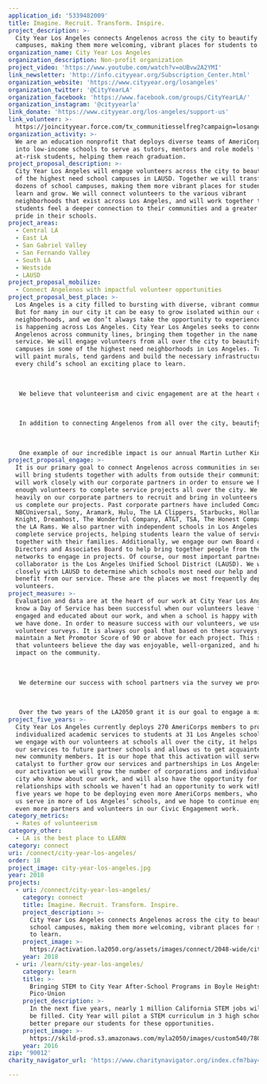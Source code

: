 ```yaml
---
application_id: '5339482009'
title: Imagine. Recruit. Transform. Inspire.
project_description: >-
  City Year Los Angeles connects Angelenos across the city to beautify school
  campuses, making them more welcoming, vibrant places for students to learn.
organization_name: City Year Los Angeles
organization_description: Non-profit organization
project_video: 'https://www.youtube.com/watch?v=oUBvw2A2YMI'
link_newsletter: 'http://info.cityyear.org/Subscription_Center.html'
organization_website: 'https://www.cityyear.org/losangeles'
organization_twitter: '@CityYearLA'
organization_facebook: 'https://www.facebook.com/groups/CityYearLA/'
organization_instagram: '@cityyearla'
link_donate: 'https://www.cityyear.org/los-angeles/support-us'
link_volunteer: >-
  https://joincityyear.force.com/tx_communitiesselfreg?campaign=losangeles&campaign_deadline=deadline4&medium=nav-bar&source=cityyear.org
organization_activity: >-
  We are an education nonprofit that deploys diverse teams of AmeriCorps members
  into low-income schools to serve as tutors, mentors and role models for
  at-risk students, helping them reach graduation.
project_proposal_description: >-
  City Year Los Angeles will engage volunteers across the city to beautify some
  of the highest need school campuses in LAUSD. Together we will transform
  dozens of school campuses, making them more vibrant places for students to
  learn and grow. We will connect volunteers to the various vibrant
  neighborhoods that exist across Los Angeles, and will work together to help
  students feel a deeper connection to their communities and a greater sense of
  pride in their schools.
project_areas:
  - Central LA
  - East LA
  - San Gabriel Valley
  - San Fernando Valley
  - South LA
  - Westside
  - LAUSD
project_proposal_mobilize:
  - Connect Angelenos with impactful volunteer opportunities
project_proposal_best_place: >-
  Los Angeles is a city filled to bursting with diverse, vibrant communities.
  But for many in our city it can be easy to grow isolated within our own
  neighborhoods, and we don’t always take the opportunity to experience all that
  is happening across Los Angeles. City Year Los Angeles seeks to connect
  Angelenos across community lines, bringing them together in the name of
  service. We will engage volunteers from all over the city to beautify school
  campuses in some of the highest need neighborhoods in Los Angeles. Together we
  will paint murals, tend gardens and build the necessary infrastructure to make
  every child’s school an exciting place to learn. 
   
   
   
   We believe that volunteerism and civic engagement are at the heart of building a strong democracy, and at the center of our organization is the conviction that no matter where someone lives, they should play an essential role in making sure their larger community is healthy and thriving. In fact, our service is founded in Martin Luther King, Jr.’s idea that “everyone can be great, because everyone can serve.” It is our dream to engage every single Angeleno in one of our volunteer projects, giving each person an opportunity to give back to their community. When we volunteer in our schools, we show students that adults who aren’t even from their communities care about them. Every child deserves to know that even if we don’t always look like each other, we are there to look out for each other.
   
   
   
   In addition to connecting Angelenos from all over the city, beautifying schools helps students feel safe, comfortable and at-home in their school environment. When we paint a school’s walls we help ensure that every school is a space where a child is excited to learn. It is our hope that creating these spaces helps keep kids in school and invested in their education. We work closely on every project with a school’s administration to make sure we are doing projects that align with a school's goals. Many of our elementary school partners are trying to promote a college-going culture on their campuses, so we paint college logos and examples of pathways to success to help manifest this culture of excellence. At our high schools we often paint murals that help generate school pride and bring together the student body as one unified community. We also paint school blacktops and handball courts with games and activities to help provide students with spaces to play as they learn. 
   
   
   
   One example of our incredible impact is our annual Martin Luther King, Jr. Day of Service. On this day we connect over 800 people in volunteerism, including students, teachers, corporate partners, political leaders, community members and City Year AmeriCorps members and their families. Every year on this day we build bridges across town in order to transform a high school in need. At other projects throughout the year we engage students from independent schools and their families, as well as individuals from every sector and walk of life.
project_proposal_engage: >-
  It is our primary goal to connect Angelenos across communities in service. We
  will bring students together with adults from outside their communities, and
  will work closely with our corporate partners in order to ensure we have
  enough volunteers to complete service projects all over the city. We rely
  heavily on our corporate partners to recruit and bring in volunteers to help
  us complete our projects. Past corporate partners have included Comcast
  NBCUniversal, Sony, Aramark, Hulu, The LA Clippers, Starbucks, Holland &
  Knight, Dreamhost, The Wonderful Company, AT&T, TSA, The Honest Company, and
  the LA Rams. We also partner with independent schools in Los Angeles to
  complete service projects, helping students learn the value of service
  together with their families. Additionally, we engage our own Board of
  Directors and Associates Board to help bring together people from their
  networks to engage in projects. Of course, our most important partner and
  collaborator is the Los Angeles Unified School District (LAUSD). We work
  closely with LAUSD to determine which schools most need our help and can
  benefit from our service. These are the places we most frequently deploy our
  volunteers.
project_measure: >-
  Evaluation and data are at the heart of our work at City Year Los Angeles. We
  know a Day of Service has been successful when our volunteers leave feeling
  engaged and educated about our work, and when a school is happy with the work
  we have done. In order to measure success with our volunteers, we use
  volunteer surveys. It is always our goal that based on these surveys, we
  maintain a Net Promotor Score of 90 or above for each project. This shows us
  that volunteers believe the day was enjoyable, well-organized, and had an
  impact on the community.
   
   
   
   We determine our success with school partners via the survey we provide our principals and school administrators. The number one question we look to is whether or not a principal would recommend our services to another school. Our goal is that 100% of our partner principals will recommend our work, because we believe this means they considered our service to be impactful for their community. 
   
   
   
   Over the two years of the LA2050 grant it is our goal to engage a minimum of 5,000 volunteers, who will beautify school campuses serving over 100,000 students, families and community members. Over the two years our volunteers will complete a minimum of 15,000 hours of service during which they will not only beautify school campuses, but also develop a deeper understanding of a school or community they may never have engaged with otherwise.
project_five_years: >-
  City Year Los Angeles currently deploys 270 AmeriCorps members to provide
  individualized academic services to students at 31 Los Angeles schools. When
  we engage with our volunteers at schools all over the city, it helps introduce
  our services to future partner schools and allows us to get acquainted with
  new community members. It is our hope that this activation will serve as a
  catalyst to further grow our services and partnerships in Los Angeles. Through
  our activation we will grow the number of corporations and individuals in the
  city who know about our work, and will also have the opportunity for forge new
  relationships with schools we haven’t had an opportunity to work with yet. In
  five years we hope to be deploying even more AmeriCorps members, who will help
  us serve in more of Los Angeles’ schools, and we hope to continue engaging
  even more partners and volunteers in our Civic Engagement work.
category_metrics:
  - Rates of volunteerism
category_other:
  - LA is the best place to LEARN
category: connect
uri: /connect/city-year-los-angeles/
order: 18
project_image: city-year-los-angeles.jpg
year: 2018
projects:
  - uri: /connect/city-year-los-angeles/
    category: connect
    title: Imagine. Recruit. Transform. Inspire.
    project_description: >-
      City Year Los Angeles connects Angelenos across the city to beautify
      school campuses, making them more welcoming, vibrant places for students
      to learn.
    project_image: >-
      https://activation.la2050.org/assets/images/connect/2048-wide/city-year-los-angeles.jpg
    year: 2018
  - uri: /learn/city-year-los-angeles/
    category: learn
    title: >-
      Bringing STEM to City Year After-School Programs in Boyle Heights and
      Pico-Union
    project_description: >-
      In the next five years, nearly 1 million California STEM jobs will need to
      be filled. City Year will pilot a STEM curriculum in 3 high schools to
      better prepare our students for these opportunities.
    project_image: >-
      https://skild-prod.s3.amazonaws.com/myla2050/images/custom540/7806062065741-team91.jpg
    year: 2016
zip: '90012'
charity_navigator_url: 'https://www.charitynavigator.org/index.cfm?bay=search.profile&ein=222882549'

---
```

